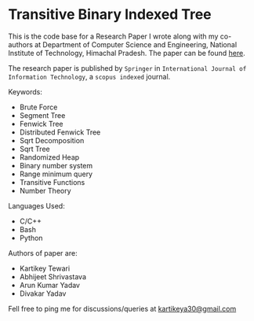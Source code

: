 # Transitive Binary Indexed Tree
This is the code base for a Research Paper I wrote along with my co-authors at Department of Computer Science and Engineering, National Institute of Technology, Himachal Pradesh. The paper can be found <a href="https://link.springer.com/article/10.1007%2Fs41870-021-00685-z">here</a>.

The research paper is published by `Springer` in `International Journal of Information Technology`, a `scopus indexed` journal.

Keywords:
- Brute Force
- Segment Tree
- Fenwick Tree
- Distributed Fenwick Tree
- Sqrt Decomposition
- Sqrt Tree
- Randomized Heap
- Binary number system
- Range minimum query
- Transitive Functions
- Number Theory

Languages Used:
- C/C++
- Bash
- Python

Authors of paper are:
- Kartikey Tewari
- Abhijeet Shrivastava
- Arun Kumar Yadav
- Divakar Yadav

Fell free to ping me for discussions/queries at kartikeya30@gmail.com
